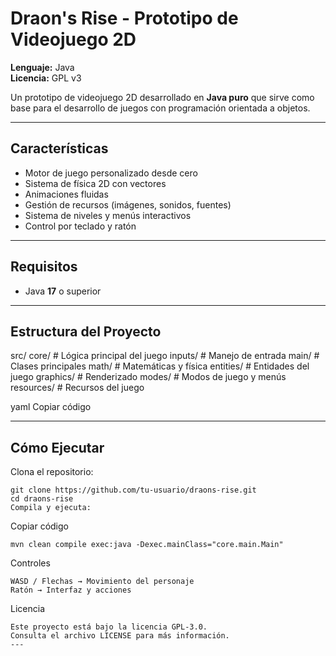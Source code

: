 # Draon's Rise - Prototipo de Videojuego 2D

**Lenguaje:** Java  
**Licencia:** GPL v3  

Un prototipo de videojuego 2D desarrollado en **Java puro** que sirve como base para el desarrollo de juegos con programación orientada a objetos.

---

## Características
- Motor de juego personalizado desde cero  
- Sistema de física 2D con vectores  
- Animaciones fluidas  
- Gestión de recursos (imágenes, sonidos, fuentes)  
- Sistema de niveles y menús interactivos  
- Control por teclado y ratón  

---

## Requisitos
- Java **17** o superior  

---

## Estructura del Proyecto
src/
core/ # Lógica principal del juego
  inputs/ # Manejo de entrada
  main/ # Clases principales
  math/ # Matemáticas y física
entities/ # Entidades del juego
graphics/ # Renderizado
modes/ # Modos de juego y menús
resources/ # Recursos del juego

yaml
Copiar código

---

## Cómo Ejecutar

Clona el repositorio:
```
git clone https://github.com/tu-usuario/draons-rise.git
cd draons-rise
Compila y ejecuta:

```

Copiar código
```
mvn clean compile exec:java -Dexec.mainClass="core.main.Main"
```
Controles
```
WASD / Flechas → Movimiento del personaje
Ratón → Interfaz y acciones
```
Licencia
```
Este proyecto está bajo la licencia GPL-3.0.
Consulta el archivo LICENSE para más información.
---








